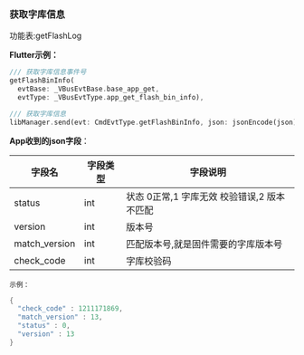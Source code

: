 ### 获取字库信息


功能表:getFlashLog

**Flutter示例：**

```dart
/// 获取字库信息事件号
getFlashBinInfo(
  evtBase: _VBusEvtBase.base_app_get,
  evtType: _VBusEvtType.app_get_flash_bin_info),

/// 获取字库信息
libManager.send(evt: CmdEvtType.getFlashBinInfo, json: jsonEncode(json));
```



**App收到的json字段**：

| 字段名        | 字段类型 | 字段说明                                             |
| ------------- | -------- | ---------------------------------------------------- |
| status        | int      | 状态 0正常,1 字库无效 校验错误,2 版本不匹配 |
| version       | int      | 版本号                                               |
| match_version | int      | 匹配版本号,就是固件需要的字库版本号                  |
| check_code    | int      | 字库校验码                                           |

`示例：`

```c
{
  "check_code" : 1211171869,
  "match_version" : 13,
  "status" : 0,
  "version" : 13
}
```

